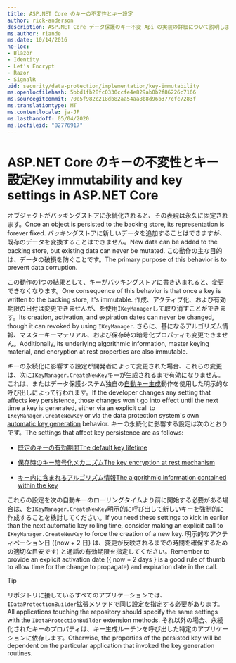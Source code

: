 ```yaml
---
title: ASP.NET Core のキーの不変性とキー設定
author: rick-anderson
description: ASP.NET Core データ保護のキー不変 Api の実装の詳細について説明します。
ms.author: riande
ms.date: 10/14/2016
no-loc:
- Blazor
- Identity
- Let's Encrypt
- Razor
- SignalR
uid: security/data-protection/implementation/key-immutability
ms.openlocfilehash: 5bbd1fb28fc0330ccfe4e829ab0b2f86226c7166
ms.sourcegitcommit: 70e5f982c218db82aa54aa8b8d96b377cfc7283f
ms.translationtype: MT
ms.contentlocale: ja-JP
ms.lasthandoff: 05/04/2020
ms.locfileid: "82776917"
---
```

# <a name="key-immutability-and-key-settings-in-aspnet-core"></a><span data-ttu-id="ed289-103">ASP.NET Core のキーの不変性とキー設定</span><span class="sxs-lookup"><span data-stu-id="ed289-103">Key immutability and key settings in ASP.NET Core</span></span>

<span data-ttu-id="ed289-104">オブジェクトがバッキングストアに永続化されると、その表現は永久に固定されます。</span><span class="sxs-lookup"><span data-stu-id="ed289-104">Once an object is persisted to the backing store, its representation is forever fixed.</span></span> <span data-ttu-id="ed289-105">バッキングストアに新しいデータを追加することはできますが、既存のデータを変換することはできません。</span><span class="sxs-lookup"><span data-stu-id="ed289-105">New data can be added to the backing store, but existing data can never be mutated.</span></span> <span data-ttu-id="ed289-106">この動作の主な目的は、データの破損を防ぐことです。</span><span class="sxs-lookup"><span data-stu-id="ed289-106">The primary purpose of this behavior is to prevent data corruption.</span></span>

<span data-ttu-id="ed289-107">この動作の1つの結果として、キーがバッキングストアに書き込まれると、変更できなくなります。</span><span class="sxs-lookup"><span data-stu-id="ed289-107">One consequence of this behavior is that once a key is written to the backing store, it's immutable.</span></span> <span data-ttu-id="ed289-108">作成、アクティブ化、および有効期限の日付は変更できませんが、を使用`IKeyManager`して取り消すことができます。</span><span class="sxs-lookup"><span data-stu-id="ed289-108">Its creation, activation, and expiration dates can never be changed, though it can revoked by using `IKeyManager`.</span></span> <span data-ttu-id="ed289-109">さらに、基になるアルゴリズム情報、マスターキーマテリアル、および保存時の暗号化プロパティも変更できません。</span><span class="sxs-lookup"><span data-stu-id="ed289-109">Additionally, its underlying algorithmic information, master keying material, and encryption at rest properties are also immutable.</span></span>

<span data-ttu-id="ed289-110">キーの永続化に影響する設定が開発者によって変更された場合、これらの変更は、次に`IKeyManager.CreateNewKey`キーが生成されるまで有効になりません。これは、またはデータ保護システム独自の[自動キー生成](xref:security/data-protection/implementation/key-management#data-protection-implementation-key-management)動作を使用した明示的な呼び出しによって行われます。</span><span class="sxs-lookup"><span data-stu-id="ed289-110">If the developer changes any setting that affects key persistence, those changes won't go into effect until the next time a key is generated, either via an explicit call to `IKeyManager.CreateNewKey` or via the data protection system's own [automatic key generation](xref:security/data-protection/implementation/key-management#data-protection-implementation-key-management) behavior.</span></span> <span data-ttu-id="ed289-111">キーの永続化に影響する設定は次のとおりです。</span><span class="sxs-lookup"><span data-stu-id="ed289-111">The settings that affect key persistence are as follows:</span></span>

* [<span data-ttu-id="ed289-112">既定のキーの有効期間</span><span class="sxs-lookup"><span data-stu-id="ed289-112">The default key lifetime</span></span>](xref:security/data-protection/implementation/key-management#data-protection-implementation-key-management)

* [<span data-ttu-id="ed289-113">保存時のキー暗号化メカニズム</span><span class="sxs-lookup"><span data-stu-id="ed289-113">The key encryption at rest mechanism</span></span>](xref:security/data-protection/implementation/key-encryption-at-rest)

* [<span data-ttu-id="ed289-114">キー内に含まれるアルゴリズム情報</span><span class="sxs-lookup"><span data-stu-id="ed289-114">The algorithmic information contained within the key</span></span>](xref:security/data-protection/configuration/overview#changing-algorithms-with-usecryptographicalgorithms)

<span data-ttu-id="ed289-115">これらの設定を次の自動キーのローリングタイムより前に開始する必要がある場合は、を`IKeyManager.CreateNewKey`明示的に呼び出して新しいキーを強制的に作成することを検討してください。</span><span class="sxs-lookup"><span data-stu-id="ed289-115">If you need these settings to kick in earlier than the next automatic key rolling time, consider making an explicit call to `IKeyManager.CreateNewKey` to force the creation of a new key.</span></span> <span data-ttu-id="ed289-116">明示的なアクティベーション日 ({now + 2 日} は、変更が反映されるまでの時間を確保するための適切な目安です) と通話の有効期限を指定してください。</span><span class="sxs-lookup"><span data-stu-id="ed289-116">Remember to provide an explicit activation date ({ now + 2 days } is a good rule of thumb to allow time for the change to propagate) and expiration date in the call.</span></span>

>[!TIP]
> <span data-ttu-id="ed289-117">リポジトリに接しているすべてのアプリケーションでは、 `IDataProtectionBuilder`拡張メソッドで同じ設定を指定する必要があります。</span><span class="sxs-lookup"><span data-stu-id="ed289-117">All applications touching the repository should specify the same settings with the `IDataProtectionBuilder` extension methods.</span></span> <span data-ttu-id="ed289-118">それ以外の場合、永続化されたキーのプロパティは、キー生成ルーチンを呼び出した特定のアプリケーションに依存します。</span><span class="sxs-lookup"><span data-stu-id="ed289-118">Otherwise, the properties of the persisted key will be dependent on the particular application that invoked the key generation routines.</span></span>

